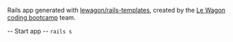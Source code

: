 Rails app generated with [lewagon/rails-templates](https://github.com/lewagon/rails-templates), created by the [Le Wagon coding bootcamp](https://www.lewagon.com) team.

-- Start app --
``
rails s
``
